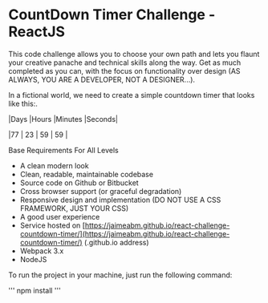 # CountDown Timer Challenge - ReactJS

This code challenge allows you to choose your own path and lets you flaunt your creative panache and technical skills along the way. Get as much completed as you can, with the focus on functionality over design (AS ALWAYS, YOU ARE A DEVELOPER, NOT A DESIGNER...).

In a fictional world, we need to create a simple countdown timer that looks like this:.

|Days  |Hours  |Minutes |Seconds|

|77    | 23    | 59     | 59    |

Base Requirements For All Levels

- A clean modern look
- Clean, readable, maintainable codebase
- Source code on Github or Bitbucket
- Cross browser support (or graceful degradation)
- Responsive design and implementation (DO NOT USE A CSS FRAMEWORK, JUST YOUR CSS)
- A good user experience
- Service hosted on [https://jaimeabm.github.io/react-challenge-countdown-timer/](https://jaimeabm.github.io/react-challenge-countdown-timer/) (.github.io address)
-  Webpack 3.x
-  NodeJS

To run the project in your machine, just run the following command:

'''
npm install
'''
